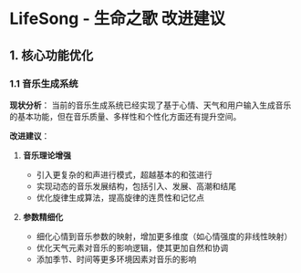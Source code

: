 # LifeSong - 生命之歌 改进建议

## 1. 核心功能优化

### 1.1 音乐生成系统

**现状分析**：
当前的音乐生成系统已经实现了基于心情、天气和用户输入生成音乐的基本功能，但在音乐质量、多样性和个性化方面还有提升空间。

**改进建议**：

1. **音乐理论增强**
   - 引入更复杂的和声进行模式，超越基本的和弦进行
   - 实现动态的音乐发展结构，包括引入、发展、高潮和结尾
   - 优化旋律生成算法，提高旋律的连贯性和记忆点

2. **参数精细化**
   - 细化心情到音乐参数的映射，增加更多维度（如心情强度的非线性映射）
   - 优化天气元素对音乐的影响逻辑，使其更加自然和协调
   - 添加季节、时间等更多环境因素对音乐的影响